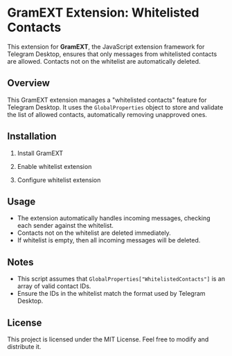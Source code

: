 # GramEXT Extension: Whitelisted Contacts  

This extension for **GramEXT**, the JavaScript extension framework for Telegram Desktop, ensures that only messages from whitelisted contacts are allowed. Contacts not on the whitelist are automatically deleted.  

## Overview  

This GramEXT extension manages a "whitelisted contacts" feature for Telegram Desktop. It uses the `GlobalProperties` object to store and validate the list of allowed contacts, automatically removing unapproved ones.

## Installation  

1. Install GramEXT

2. Enable whitelist extension

3. Configure whitelist extension

## Usage  

- The extension automatically handles incoming messages, checking each sender against the whitelist.  
- Contacts not on the whitelist are deleted immediately.  
- If whitelist is empty, then all incoming messages will be deleted.

## Notes  

- This script assumes that `GlobalProperties["WhitelistedContacts"]` is an array of valid contact IDs.  
- Ensure the IDs in the whitelist match the format used by Telegram Desktop.  

## License  

This project is licensed under the MIT License. Feel free to modify and distribute it.  
